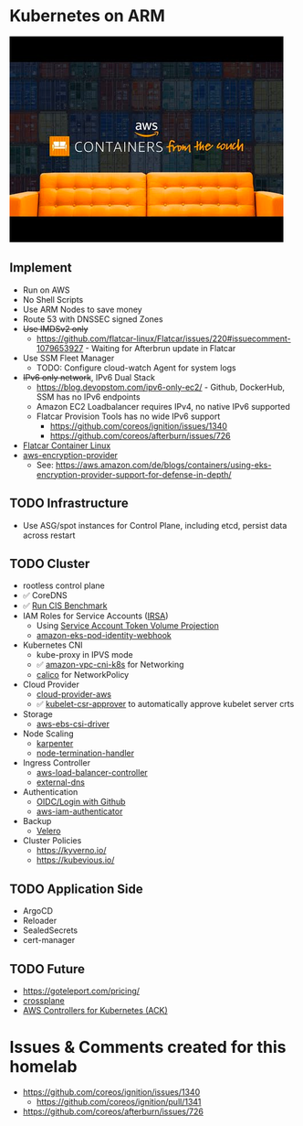 # Kubernetes on ARM

![](./docs/img.png)

## Implement

* Run on AWS
* No Shell Scripts
* Use ARM Nodes to save money
* Route 53 with DNSSEC signed Zones
* ~~Use IMDSv2 only~~
  * https://github.com/flatcar-linux/Flatcar/issues/220#issuecomment-1079653927 - Waiting for Afterbrun update in Flatcar
* Use SSM Fleet Manager
  * TODO: Configure cloud-watch Agent for system logs
* ~~IPv6 only network~~, IPv6 Dual Stack
  * https://blog.devopstom.com/ipv6-only-ec2/ - Github, DockerHub, SSM has no IPv6 endpoints
  * Amazon EC2 Loadbalancer requires IPv4, no native IPv6 supported
  * Flatcar Provision Tools has no wide IPv6 support
    * https://github.com/coreos/ignition/issues/1340
    * https://github.com/coreos/afterburn/issues/726
* [Flatcar Container Linux](https://www.flatcar.org/)
* [aws-encryption-provider](https://github.com/kubernetes-sigs/aws-encryption-provider)
  * See: https://aws.amazon.com/de/blogs/containers/using-eks-encryption-provider-support-for-defense-in-depth/


## TODO Infrastructure

* Use ASG/spot instances for Control Plane, including etcd, persist data across restart

## TODO Cluster
* rootless control plane
* ✅ CoreDNS
* ✅ [Run CIS Benchmark](./docs/CIS.md)
* IAM Roles for Service Accounts ([IRSA](https://docs.aws.amazon.com/eks/latest/userguide/iam-roles-for-service-accounts.html))
  * Using [Service Account Token Volume Projection](https://kubernetes.io/docs/tasks/configure-pod-container/configure-service-account/#service-account-token-volume-projection)
  * [amazon-eks-pod-identity-webhook](https://github.com/aws/amazon-eks-pod-identity-webhook)
* Kubernetes CNI
  * kube-proxy in IPVS mode
  * ✅ [amazon-vpc-cni-k8s](https://github.com/aws/amazon-vpc-cni-k8s) for Networking
  * [calico](https://projectcalico.docs.tigera.io/getting-started/kubernetes/self-managed-public-cloud/aws#amazon-vpc-cni-plugin) for NetworkPolicy
* Cloud Provider
  * [cloud-provider-aws](https://github.com/kubernetes/cloud-provider-aws)
  * ✅ [kubelet-csr-approver](https://github.com/postfinance/kubelet-csr-approver) to automatically approve kubelet server crts
* Storage
  * [aws-ebs-csi-driver](https://github.com/kubernetes-sigs/aws-ebs-csi-driver)
* Node Scaling
  * [karpenter](https://karpenter.sh/)
  * [node-termination-handler](https://github.com/aws/aws-node-termination-handler)
* Ingress Controller
  * [aws-load-balancer-controller](https://github.com/kubernetes-sigs/aws-load-balancer-controller)
  * [external-dns](https://github.com/kubernetes-sigs/external-dns)
* Authentication
  * [OIDC/Login with Github](https://kubernetes.io/docs/reference/access-authn-authz/authentication/#openid-connect-tokens)
  * [aws-iam-authenticator](https://github.com/kubernetes-sigs/aws-iam-authenticator)
* Backup
  * [Velero](https://velero.io/)
* Cluster Policies
  * https://kyverno.io/
  * https://kubevious.io/

## TODO Application Side

* ArgoCD
* Reloader
* SealedSecrets
* cert-manager

## TODO Future

* https://goteleport.com/pricing/
* [crossplane](https://crossplane.io/)
* [AWS Controllers for Kubernetes (ACK)](https://github.com/aws-controllers-k8s/community)

# Issues & Comments created for this homelab

* https://github.com/coreos/ignition/issues/1340
  * https://github.com/coreos/ignition/pull/1341
* https://github.com/coreos/afterburn/issues/726
